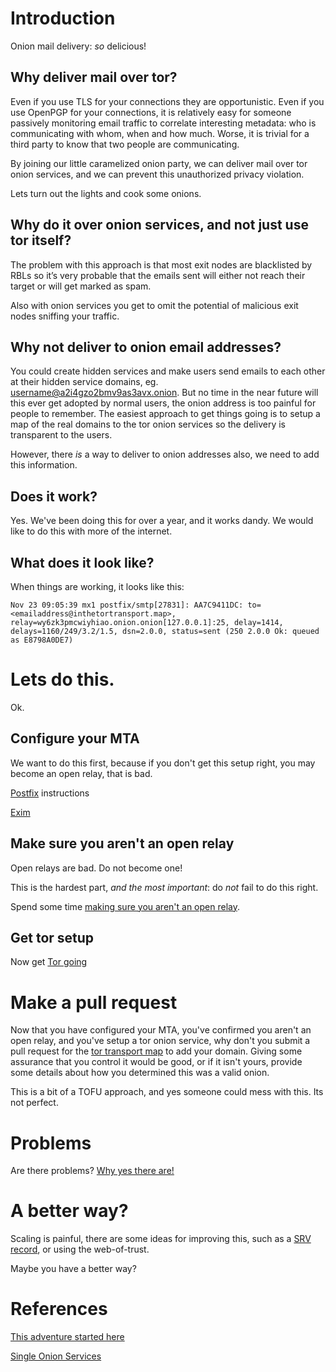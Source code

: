 # Introduction

Onion mail delivery: *so* delicious!

## Why deliver mail over tor?

Even if you use TLS for your connections they are opportunistic. Even if you use OpenPGP for your connections, it is relatively easy for someone passively monitoring email traffic to correlate interesting metadata: who is communicating with whom, when and how much. Worse, it is trivial for a third party to know that two people are communicating. 

By joining our little caramelized onion party, we can deliver mail over tor onion services, and we can prevent this unauthorized privacy violation. 

Lets turn out the lights and cook some onions.

## Why do it over onion services, and not just use tor itself?

The problem with this approach is that most exit nodes are blacklisted by RBLs so it’s very probable that the emails sent will either not reach their target or will get marked as spam. 

Also with onion services you get to omit the potential of malicious exit nodes sniffing your traffic.

## Why not deliver to onion email addresses?

You could create hidden services and make users send emails to each other at their hidden service domains, eg. username@a2i4gzo2bmv9as3avx.onion. But no time in the near future will this ever get adopted by normal users, the onion address is too painful for people to remember.  The easiest approach to get things going is to setup a map of the real domains to the tor onion services so the delivery is transparent to the users.

However, there *is* a way to deliver to onion addresses also, we need to add this information.

## Does it work?

Yes. We've been doing this for over a year, and it works dandy. We would like to do this with more of the internet.

## What does it look like?

When things are working, it looks like this:

    Nov 23 09:05:39 mx1 postfix/smtp[27831]: AA7C9411DC: to=<emailaddress@inthetortransport.map>, relay=wy6zk3pmcwiyhiao.onion.onion[127.0.0.1]:25, delay=1414, delays=1160/249/3.2/1.5, dsn=2.0.0, status=sent (250 2.0.0 Ok: queued as E8798A0DE7)

# Lets do this.

Ok.

## Configure your MTA

We want to do this first, because if you don't get this setup right, you may become an open relay, that is bad.

[Postfix](postfix.md) instructions

[Exim](https://tech.immerda.ch/2016/12/ehlo-onion/)

## Make sure you aren't an open relay

Open relays are bad. Do not become one!

This is the hardest part, *and the most important*: do *not* fail to do this right.

Spend some time [making sure you aren't an open relay](open-relay.md).

## Get tor setup

Now get [Tor going](tor.md)

# Make a pull request

Now that you have configured your MTA, you've confirmed you aren't an open relay, and you've setup a tor onion service, why don't you submit a pull request for the [tor transport map](tor_transport) to add your domain. Giving some assurance that you control it would be good, or if it isn't yours, provide some details about how you determined this was a valid onion. 

This is a bit of a TOFU approach, and yes someone could mess with this. Its not perfect.

# Problems

Are there problems? [Why yes there are!](problems.md)

# A better way?

Scaling is painful, there are some ideas for improving this, such as a [SRV record](SRV.md), or using the web-of-trust.

Maybe you have a better way?

# References

[This adventure started here](https://www.void.gr/kargig/blog/2014/05/10/smtp-over-hidden-services-with-postfix/)

[Single Onion Services](https://blog.torproject.org/blog/whats-new-tor-0298)

